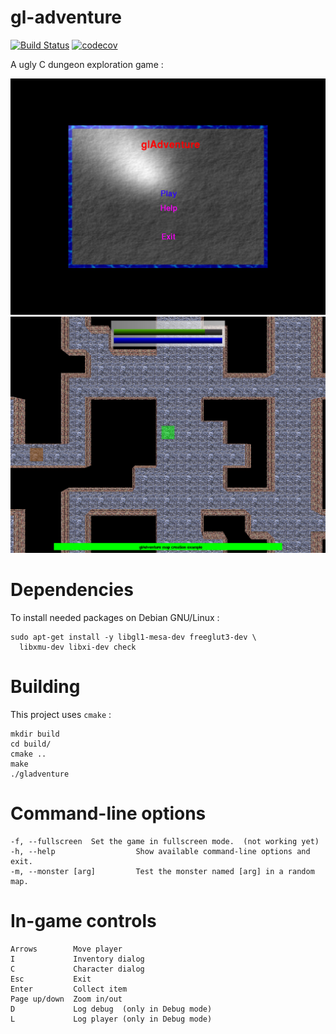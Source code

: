 # gl-adventure

[![Build Status](https://travis-ci.org/rainbru/gl-adventure.svg?branch=master)](https://travis-ci.org/rainbru/gl-adventure)
[![codecov](https://codecov.io/gh/rainbru/gl-adventure/branch/master/graph/badge.svg)](https://codecov.io/gh/rainbru/gl-adventure)

A ugly C dungeon exploration game :

![Menu screenshot](doc/gla-menu.png)
![Game screenshot](doc/gla-game.png)

# Dependencies

To install needed packages on Debian GNU/Linux :

	sudo apt-get install -y libgl1-mesa-dev freeglut3-dev \
	  libxmu-dev libxi-dev check

# Building

This project uses `cmake` :

	mkdir build
	cd build/
	cmake ..
	make
	./gladventure

# Command-line options

	-f, --fullscreen  Set the game in fullscreen mode.  (not working yet)
	-h, --help                  Show available command-line options and exit. 
	-m, --monster [arg]         Test the monster named [arg] in a random map. 

# In-game controls

	Arrows        Move player
	I             Inventory dialog
	C             Character dialog
	Esc           Exit
	Enter         Collect item
	Page up/down  Zoom in/out
	D             Log debug  (only in Debug mode)
	L             Log player (only in Debug mode)

